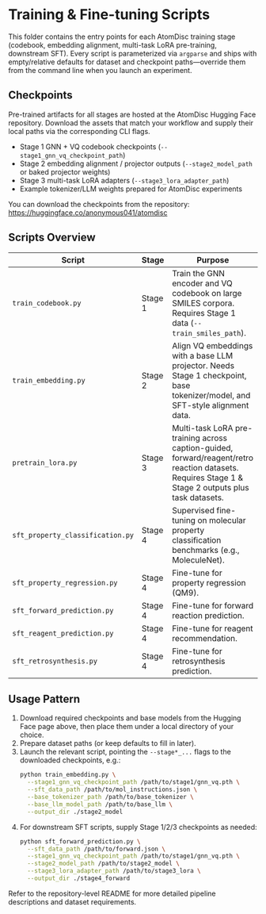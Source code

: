 # Training & Fine-tuning Scripts

This folder contains the entry points for each AtomDisc training stage (codebook, embedding alignment, multi-task LoRA pre-training, downstream SFT). Every script is parameterized via `argparse` and ships with empty/relative defaults for dataset and checkpoint paths—override them from the command line when you launch an experiment.

## Checkpoints

Pre-trained artifacts for all stages are hosted at the AtomDisc Hugging Face repository. Download the assets that match your workflow and supply their local paths via the corresponding CLI flags.

- Stage 1 GNN + VQ codebook checkpoints (`--stage1_gnn_vq_checkpoint_path`)
- Stage 2 embedding alignment / projector outputs (`--stage2_model_path` or baked projector weights)
- Stage 3 multi-task LoRA adapters (`--stage3_lora_adapter_path`)
- Example tokenizer/LLM weights prepared for AtomDisc experiments

You can download the checkpoints from the repository: https://huggingface.co/anonymous041/atomdisc

## Scripts Overview

| Script | Stage | Purpose |
| --- | --- | --- |
| `train_codebook.py` | Stage 1 | Train the GNN encoder and VQ codebook on large SMILES corpora. Requires Stage 1 data (`--train_smiles_path`). |
| `train_embedding.py` | Stage 2 | Align VQ embeddings with a base LLM projector. Needs Stage 1 checkpoint, base tokenizer/model, and SFT-style alignment data. |
| `pretrain_lora.py` | Stage 3 | Multi-task LoRA pre-training across caption-guided, forward/reagent/retro reaction datasets. Requires Stage 1 & Stage 2 outputs plus task datasets. |
| `sft_property_classification.py` | Stage 4 | Supervised fine-tuning on molecular property classification benchmarks (e.g., MoleculeNet). |
| `sft_property_regression.py` | Stage 4 | Fine-tune for property regression (QM9). |
| `sft_forward_prediction.py` | Stage 4 | Fine-tune for forward reaction prediction. |
| `sft_reagent_prediction.py` | Stage 4 | Fine-tune for reagent recommendation. |
| `sft_retrosynthesis.py` | Stage 4 | Fine-tune for retrosynthesis prediction. |

## Usage Pattern

1. Download required checkpoints and base models from the Hugging Face page above, then place them under a local directory of your choice.
2. Prepare dataset paths (or keep defaults to fill in later).
3. Launch the relevant script, pointing the `--stage*_...` flags to the downloaded checkpoints, e.g.:
   ```bash
   python train_embedding.py \
     --stage1_gnn_vq_checkpoint_path /path/to/stage1/gnn_vq.pth \
     --sft_data_path /path/to/mol_instructions.json \
     --base_tokenizer_path /path/to/base_tokenizer \
     --base_llm_model_path /path/to/base_llm \
     --output_dir ./stage2_model
   ```
4. For downstream SFT scripts, supply Stage 1/2/3 checkpoints as needed:
   ```bash
   python sft_forward_prediction.py \
     --sft_data_path /path/to/forward.json \
     --stage1_gnn_vq_checkpoint_path /path/to/stage1/gnn_vq.pth \
     --stage2_model_path /path/to/stage2_model \
     --stage3_lora_adapter_path /path/to/stage3_lora \
     --output_dir ./stage4_forward
   ```

Refer to the repository-level README for more detailed pipeline descriptions and dataset requirements.
